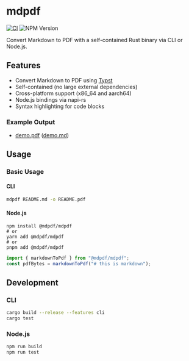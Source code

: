 # mdpdf

[![CI](https://github.com/westrik/mdpdf/actions/workflows/CI.yml/badge.svg)](https://github.com/westrik/mdpdf/actions/workflows/CI.yml)
![NPM Version](https://img.shields.io/npm/v/%40mdpdf%2Fmdpdf)

Convert Markdown to PDF with a self-contained Rust binary via CLI or Node.js.

## Features

- Convert Markdown to PDF using [Typst](https://github.com/typst/typst)
- Self-contained (no large external dependencies)
- Cross-platform support (x86_64 and aarch64)
- Node.js bindings via napi-rs
- Syntax highlighting for code blocks

### Example Output

- [demo.pdf](/tests/demo.pdf) ([demo.md](/tests/demo.md))

## Usage

### Basic Usage

#### CLI

```sh
mdpdf README.md -o README.pdf
```

#### Node.js

```
npm install @mdpdf/mdpdf
# or
yarn add @mdpdf/mdpdf
# or
pnpm add @mdpdf/mdpdf
```

```javascript
import { markdownToPdf } from "@mdpdf/mdpdf";
const pdfBytes = markdownToPdf("# this is markdown");
```

## Development

### CLI

```sh
cargo build --release --features cli
cargo test
```

### Node.js

```sh
npm run build
npm run test
```
